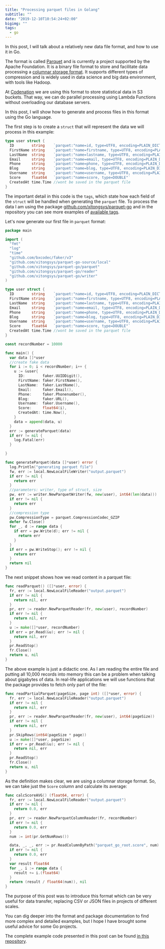 ```yaml
---
title: "Processing parquet files in Golang"
subtitle: ""
date: "2019-12-10T10:54:24+02:00"
bigimg: ""
tags:
  - go
---
```


In this post, I will talk about a relatively new data file format, and how to use it in Go.

The format is called [Parquet](http://parquet.apache.org) and is currently a project supported by the Apache Foundation. It is a binary file format to store and facilitate data processing a [columnar storage format](http://en.wikipedia.org/wiki/Column-oriented_DBMS). It supports different types of compression and is widely used in data science and big data environment, with tools like Hadoop.

At [Codenation](https://codenation.dev) we are using this format to store statistical data in S3 buckets. That way, we can do parallel processing using Lambda Functions without overloading our database servers.

In this post, I will show how to generate and process files in this format using the Go language.

The first step is to create a `struct` that will represent the data we will process in this example:

```go
type user struct {
  ID        string    `parquet:"name=id, type=UTF8, encoding=PLAIN_DICTIONARY"`
  FirstName string    `parquet:"name=firstname, type=UTF8, encoding=PLAIN_DICTIONARY"`
  LastName  string    `parquet:"name=lastname, type=UTF8, encoding=PLAIN_DICTIONARY"`
  Email     string    `parquet:"name=email, type=UTF8, encoding=PLAIN_DICTIONARY"`
  Phone     string    `parquet:"name=phone, type=UTF8, encoding=PLAIN_DICTIONARY"`
  Blog      string    `parquet:"name=blog, type=UTF8, encoding=PLAIN_DICTIONARY"`
  Username  string    `parquet:"name=username, type=UTF8, encoding=PLAIN_DICTIONARY"`
  Score     float64   `parquet:"name=score, type=DOUBLE"`
  CreatedAt time.Time //wont be saved in the parquet file
}
```

The important detail in this code is the `tags`, which state how each field of the `struct` will be handled when generating the `parquet` file. To process the data I am using the package [github.com/xitongsys/parquet-go](https://github.com/xitongsys/parquet-go) and in the repository you can see more examples of [available tags](https://github.com/xitongsys/parquet-go#type).

Let's now generate our first file in `parquet` format:

```go
package main

import (
  "fmt"
  "log"
  "time"
  "github.com/bxcodec/faker/v3"
  "github.com/xitongsys/parquet-go-source/local"
  "github.com/xitongsys/parquet-go/parquet"
  "github.com/xitongsys/parquet-go/reader"
  "github.com/xitongsys/parquet-go/writer"
)

type user struct {
  ID        string    `parquet:"name=id, type=UTF8, encoding=PLAIN_DICTIONARY"`
  FirstName string    `parquet:"name=firstname, type=UTF8, encoding=PLAIN_DICTIONARY"`
  LastName  string    `parquet:"name=lastname, type=UTF8, encoding=PLAIN_DICTIONARY"`
  Email     string    `parquet:"name=email, type=UTF8, encoding=PLAIN_DICTIONARY"`
  Phone     string    `parquet:"name=phone, type=UTF8, encoding=PLAIN_DICTIONARY"`
  Blog      string    `parquet:"name=blog, type=UTF8, encoding=PLAIN_DICTIONARY"`
  Username  string    `parquet:"name=username, type=UTF8, encoding=PLAIN_DICTIONARY"`
  Score     float64   `parquet:"name=score, type=DOUBLE"`
  CreatedAt time.Time //wont be saved in the parquet file
}

const recordNumber = 10000

func main() {
  var data []*user
  //create fake data
  for i := 0; i < recordNumber; i++ {
    u := &user{
      ID:        faker.UUIDDigit(),
      FirstName: faker.FirstName(),
      LastName:  faker.LastName(),
      Email:     faker.Email(),
      Phone:     faker.Phonenumber(),
      Blog:      faker.URL(),
      Username:  faker.Username(),
      Score:     float64(i),
      CreatedAt: time.Now(),
    }
    data = append(data, u)
  }
  err := generateParquet(data)
  if err != nil {
    log.Fatal(err)
  }

}

func generateParquet(data []*user) error {
  log.Println("generating parquet file")
  fw, err := local.NewLocalFileWriter("output.parquet")
  if err != nil {
    return err
  }
  //parameters: writer, type of struct, size
  pw, err := writer.NewParquetWriter(fw, new(user), int64(len(data)))
  if err != nil {
    return err
  }
  //compression type
  pw.CompressionType = parquet.CompressionCodec_GZIP
  defer fw.Close()
  for _, d := range data {
    if err = pw.Write(d); err != nil {
      return err
    }
  }
  if err = pw.WriteStop(); err != nil {
    return err
  }
  return nil
}
```

The next snippet shows how we read content in a parquet file:

```go
func readParquet() ([]*user, error) {
  fr, err := local.NewLocalFileReader("output.parquet")
  if err != nil {
    return nil, err
  }
  pr, err := reader.NewParquetReader(fr, new(user), recordNumber)
  if err != nil {
    return nil, err
  }
  u := make([]*user, recordNumber)
  if err = pr.Read(&u); err != nil {
    return nil, err
  }
  pr.ReadStop()
  fr.Close()
  return u, nil
}
```

The above example is just a didactic one. As I am reading the entire file and putting all 10,000 records into memory this can be a problem when talking about gigabytes of data. In real-life applications we will use functions that the package provides to fetch only part of the file:

```go
func readPartialParquet(pageSize, page int) ([]*user, error) {
  fr, err := local.NewLocalFileReader("output.parquet")
  if err != nil {
    return nil, err
  }
  pr, err := reader.NewParquetReader(fr, new(user), int64(pageSize))
  if err != nil {
    return nil, err
  }
  pr.SkipRows(int64(pageSize * page))
  u := make([]*user, pageSize)
  if err = pr.Read(&u); err != nil {
    return nil, err
  }
  pr.ReadStop()
  fr.Close()
  return u, nil
}
```

As the definition makes clear, we are using a columnar storage format. So, we can take just the `Score` column and calculate its average:

```go
func calcScoreAVG() (float64, error) {
  fr, err := local.NewLocalFileReader("output.parquet")
  if err != nil {
    return 0.0, err
  }
  pr, err := reader.NewParquetColumnReader(fr, recordNumber)
  if err != nil {
    return 0.0, err
  }
  num := int(pr.GetNumRows())

  data, _, _, err := pr.ReadColumnByPath("parquet_go_root.score", num)
  if err != nil {
    return 0.0, err
  }
  var result float64
  for _, i := range data {
    result += i.(float64)
  }
  return (result / float64(num)), nil
}
```

The purpose of this post was to introduce this format which can be very useful for data transfer, replacing CSV or JSON files in projects of different scales.

You can dig deeper into the format and package documentation to find more complex and detailed examples, but I hope I have brought some useful advice for some Go projects.

The complete example code presented in this post can be found [in this repository](https://github.com/eminetto/parquet-golang).
